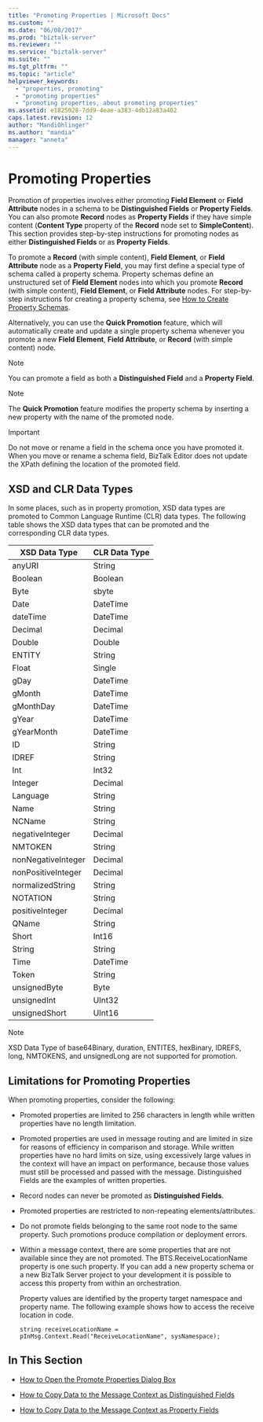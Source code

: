```yaml
---
title: "Promoting Properties | Microsoft Docs"
ms.custom: ""
ms.date: "06/08/2017"
ms.prod: "biztalk-server"
ms.reviewer: ""
ms.service: "biztalk-server"
ms.suite: ""
ms.tgt_pltfrm: ""
ms.topic: "article"
helpviewer_keywords: 
  - "properties, promoting"
  - "promoting properties"
  - "promoting properties, about promoting properties"
ms.assetid: e1825028-7dd9-4eae-a383-4db12a83a402
caps.latest.revision: 12
author: "MandiOhlinger"
ms.author: "mandia"
manager: "anneta"
---
```

# Promoting Properties
Promotion of properties involves either promoting **Field Element** or **Field Attribute** nodes in a schema to be **Distinguished Fields** or **Property Fields**. You can also promote **Record** nodes as **Property Fields** if they have simple content (**Content Type** property of the **Record** node set to **SimpleContent**). This section provides step-by-step instructions for promoting nodes as either **Distinguished Fields** or as **Property Fields**.  
  
 To promote a **Record** (with simple content), **Field Element**, or **Field Attribute** node as a **Property Field**, you may first define a special type of schema called a property schema. Property schemas define an unstructured set of **Field Element** nodes into which you promote **Record** (with simple content), **Field Element**, or **Field Attribute** nodes. For step-by-step instructions for creating a property schema, see [How to Create Property Schemas](../core/how-to-create-property-schemas.md).  
  
 Alternatively, you can use the **Quick Promotion** feature, which will automatically create and update a single property schema whenever you promote a new **Field Element**, **Field Attribute**, or **Record** (with simple content) node.  
  
> [!NOTE]
>  You can promote a field as both a **Distinguished Field** and a **Property Field**.  
  
> [!NOTE]
>  The **Quick Promotion** feature modifies the property schema by inserting a new property with the name of the promoted node.  
  
> [!IMPORTANT]
>  Do not move or rename a field in the schema once you have promoted it. When you move or rename a schema field, BizTalk Editor does not update the XPath defining the location of the promoted field.  
  
## XSD and CLR Data Types  
 In some places, such as in property promotion, XSD data types are promoted to Common Language Runtime (CLR) data types. The following table shows the XSD data types that can be promoted and the corresponding CLR data types.  
  
|XSD Data Type|CLR Data Type|  
|-------------------|-------------------|  
|anyURI|String|  
|Boolean|Boolean|  
|Byte|sbyte|  
|Date|DateTime|  
|dateTime|DateTime|  
|Decimal|Decimal|  
|Double|Double|  
|ENTITY|String|  
|Float|Single|  
|gDay|DateTime|  
|gMonth|DateTime|  
|gMonthDay|DateTime|  
|gYear|DateTime|  
|gYearMonth|DateTime|  
|ID|String|  
|IDREF|String|  
|Int|Int32|  
|Integer|Decimal|  
|Language|String|  
|Name|String|  
|NCName|String|  
|negativeInteger|Decimal|  
|NMTOKEN|String|  
|nonNegativeInteger|Decimal|  
|nonPositiveInteger|Decimal|  
|normalizedString|String|  
|NOTATION|String|  
|positiveInteger|Decimal|  
|QName|String|  
|Short|Int16|  
|String|String|  
|Time|DateTime|  
|Token|String|  
|unsignedByte|Byte|  
|unsignedInt|UInt32|  
|unsignedShort|UInt16|  
  
> [!NOTE]
>  XSD Data Type of base64Binary, duration, ENTITES, hexBinary, IDREFS, long, NMTOKENS, and unsignedLong are not supported for promotion.  
  
## Limitations for Promoting Properties  
 When promoting properties, consider the following:  
  
-   Promoted properties are limited to 256 characters in length while written properties have no length limitation.  
  
-   Promoted properties are used in message routing and are limited in size for reasons of efficiency in comparison and storage. While written properties have no hard limits on size, using excessively large values in the context will have an impact on performance, because those values must still be processed and passed with the message. Distinguished Fields are the examples of written properties.  
  
-   Record nodes can never be promoted as **Distinguished Fields**.  
  
-   Promoted properties are restricted to non-repeating elements/attributes.  
  
-   Do not promote fields belonging to the same root node to the same property. Such promotions produce compilation or deployment errors.  
  
-   Within a message context, there are some properties that are not available since they are not promoted.  The BTS.ReceiveLocationName property is one such property. If you can add a new property schema or a new BizTalk Server project to your development it is possible to access this property from within an orchestration.  
  
     Property values are identified by the property target namespace and property name.  The following example shows how to access the receive location in code.  
  
     `string receiveLocationName =       pInMsg.Context.Read("ReceiveLocationName", sysNamespace);`  
  
## In This Section  
  
-   [How to Open the Promote Properties Dialog Box](../core/how-to-open-the-promote-properties-dialog-box.md)  
  
-   [How to Copy Data to the Message Context as Distinguished Fields](../core/how-to-copy-data-to-the-message-context-as-distinguished-fields.md)  
  
-   [How to Copy Data to the Message Context as Property Fields](../core/how-to-copy-data-to-the-message-context-as-property-fields.md)